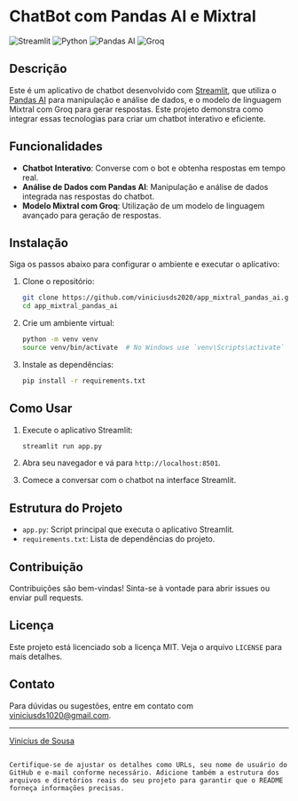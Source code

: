 # ChatBot com Pandas AI e Mixtral

![Streamlit](https://img.shields.io/badge/Streamlit-v0.89.0-brightgreen)
![Python](https://img.shields.io/badge/Python-3.9-blue)
![Pandas AI](https://img.shields.io/badge/Pandas%20AI-0.1.0-lightgrey)
![Groq](https://img.shields.io/badge/Groq-1.0-orange)

## Descrição

Este é um aplicativo de chatbot desenvolvido com [Streamlit](https://streamlit.io/), que utiliza o [Pandas AI](https://pandas.ai/) para manipulação e análise de dados, e o modelo de linguagem Mixtral com Groq para gerar respostas. Este projeto demonstra como integrar essas tecnologias para criar um chatbot interativo e eficiente.

## Funcionalidades

- **Chatbot Interativo**: Converse com o bot e obtenha respostas em tempo real.
- **Análise de Dados com Pandas AI**: Manipulação e análise de dados integrada nas respostas do chatbot.
- **Modelo Mixtral com Groq**: Utilização de um modelo de linguagem avançado para geração de respostas.

## Instalação

Siga os passos abaixo para configurar o ambiente e executar o aplicativo:

1. Clone o repositório:
    ```bash
    git clone https://github.com/viniciusds2020/app_mixtral_pandas_ai.git
    cd app_mixtral_pandas_ai
    ```

2. Crie um ambiente virtual:
    ```bash
    python -m venv venv
    source venv/bin/activate  # No Windows use `venv\Scripts\activate`
    ```

3. Instale as dependências:
    ```bash
    pip install -r requirements.txt
    ```

## Como Usar

1. Execute o aplicativo Streamlit:
    ```bash
    streamlit run app.py
    ```

2. Abra seu navegador e vá para `http://localhost:8501`.

3. Comece a conversar com o chatbot na interface Streamlit.

## Estrutura do Projeto

- `app.py`: Script principal que executa o aplicativo Streamlit.
- `requirements.txt`: Lista de dependências do projeto.


## Contribuição

Contribuições são bem-vindas! Sinta-se à vontade para abrir issues ou enviar pull requests.

## Licença

Este projeto está licenciado sob a licença MIT. Veja o arquivo `LICENSE` para mais detalhes.

## Contato

Para dúvidas ou sugestões, entre em contato com [viniciusds1020@gmail.com](mailto:viniciusds1020@gmail.com).

---

[Vinicius de Sousa](https://github.com/viniciusds2020)
```

Certifique-se de ajustar os detalhes como URLs, seu nome de usuário do GitHub e e-mail conforme necessário. Adicione também a estrutura dos arquivos e diretórios reais do seu projeto para garantir que o README forneça informações precisas.